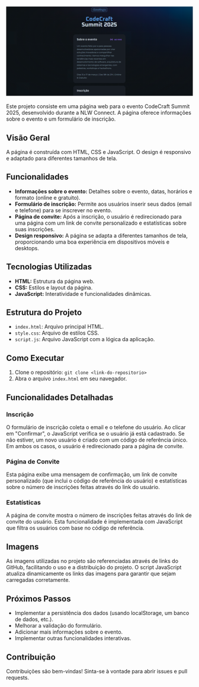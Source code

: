 ![NLW Connect - CodeCraft Summit 2025](imagem/nlw-connect.png)

Este projeto consiste em uma página web para o evento CodeCraft Summit 2025, desenvolvido durante a NLW Connect. A página oferece informações sobre o evento e um formulário de inscrição.

## Visão Geral

A página é construída com HTML, CSS e JavaScript. O design é responsivo e adaptado para diferentes tamanhos de tela.

## Funcionalidades

*   **Informações sobre o evento:** Detalhes sobre o evento, datas, horários e formato (online e gratuito).
*   **Formulário de inscrição:** Permite aos usuários inserir seus dados (email e telefone) para se inscrever no evento.
*   **Página de convite:** Após a inscrição, o usuário é redirecionado para uma página com um link de convite personalizado e estatísticas sobre suas inscrições.
*   **Design responsivo:** A página se adapta a diferentes tamanhos de tela, proporcionando uma boa experiência em dispositivos móveis e desktops.

## Tecnologias Utilizadas

*   **HTML:** Estrutura da página web.
*   **CSS:** Estilos e layout da página.
*   **JavaScript:** Interatividade e funcionalidades dinâmicas.

## Estrutura do Projeto

*   `index.html`: Arquivo principal HTML.
*   `style.css`: Arquivo de estilos CSS.
*   `script.js`: Arquivo JavaScript com a lógica da aplicação.

## Como Executar

1.  Clone o repositório: `git clone <link-do-repositorio>`
2.  Abra o arquivo `index.html` em seu navegador.

## Funcionalidades Detalhadas

### Inscrição

O formulário de inscrição coleta o email e o telefone do usuário. Ao clicar em "Confirmar", o JavaScript verifica se o usuário já está cadastrado. Se não estiver, um novo usuário é criado com um código de referência único. Em ambos os casos, o usuário é redirecionado para a página de convite.

### Página de Convite

Esta página exibe uma mensagem de confirmação, um link de convite personalizado (que inclui o código de referência do usuário) e estatísticas sobre o número de inscrições feitas através do link do usuário.

### Estatísticas

A página de convite mostra o número de inscrições feitas através do link de convite do usuário. Esta funcionalidade é implementada com JavaScript que filtra os usuários com base no código de referência.

## Imagens

As imagens utilizadas no projeto são referenciadas através de links do GitHub, facilitando o uso e a distribuição do projeto.  O script JavaScript atualiza dinamicamente os links das imagens para garantir que sejam carregadas corretamente.

## Próximos Passos

*   Implementar a persistência dos dados (usando localStorage, um banco de dados, etc.).
*   Melhorar a validação do formulário.
*   Adicionar mais informações sobre o evento.
*   Implementar outras funcionalidades interativas.

## Contribuição

Contribuições são bem-vindas! Sinta-se à vontade para abrir issues e pull requests.
